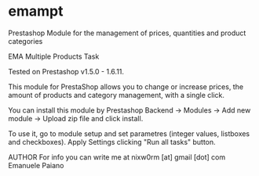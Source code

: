 # emampt
Prestashop Module for the management of prices, quantities and product categories

EMA Multiple Products Task

Tested on Prestashop v1.5.0 - 1.6.11. 

This module for PrestaShop allows you to change or increase prices, the amount of 
products and category management, with a single click.

You can install this module by Prestashop Backend -> Modules -> Add new module -> 
Upload zip file and click install. 

To use it, go to module setup and set parametres (integer values, listboxes and 
checkboxes). Apply Settings clicking "Run all tasks" button.

AUTHOR
For info you can write me at nixw0rm [at] gmail [dot] com
Emanuele Paiano
